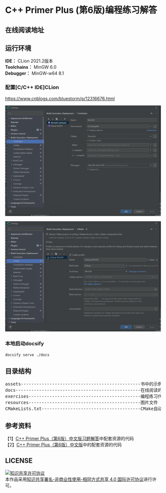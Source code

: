 # C++ Primer Plus (第6版)编程练习解答

## 在线阅读地址


## 运行环境
**IDE：** CLion 2021.2版本   
**Toolchains：** MinGW 6.0  
**Debugger：** MinGW-w64 8.1

### 配置\[C/C++ IDE\]CLion
https://www.cnblogs.com/bluestorm/p/12316676.html

![Toolchains配置](resources/Toolchains_config.png)

![CMake配置](resources/CMake_config.png)

### 本地启动docsify
```shell
docsify serve ./docs
```

## 目录结构
<pre>
assets----------------------------------------------书中的示例代码
docs------------------------------------------------在线阅读的文件
exercises-------------------------------------------编程练习代码
resources-------------------------------------------图片文件
CMakeLists.txt--------------------------------------CMake自动编译文件
</pre>

## 参考资料
【1】[C++ Primer Plus（第6版）中文版习题解答](https://www.epubit.com/bookDetails?id=UB71fac65f02978)中配套资源的代码  
【2】[C++ Primer Plus（第6版）中文版](https://www.epubit.com/bookDetails?id=UB7209840d845c9)中的配套资源的代码

## LICENSE
<a rel="license" href="http://creativecommons.org/licenses/by-nc-sa/4.0/"><img alt="知识共享许可协议" style="border-width:0" src="https://img.shields.io/badge/license-CC%20BY--NC--SA%204.0-lightgrey" /></a><br />本作品采用<a rel="license" href="http://creativecommons.org/licenses/by-nc-sa/4.0/">知识共享署名-非商业性使用-相同方式共享 4.0 国际许可协议</a>进行许可。
